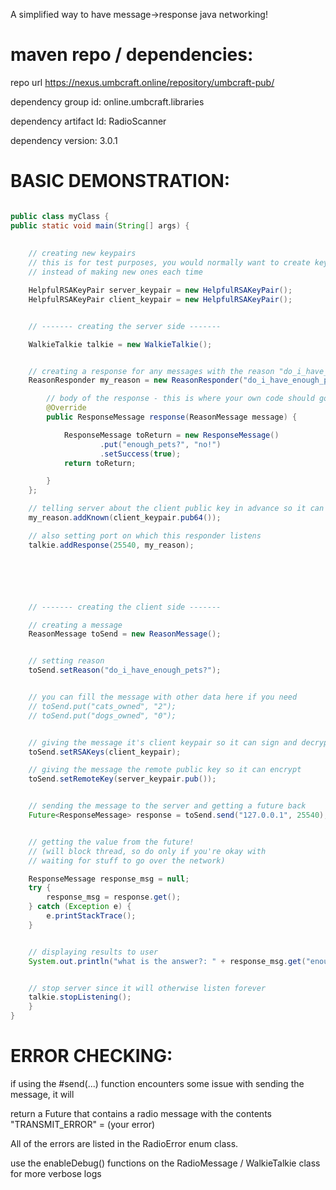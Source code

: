 A simplified way to have message->response java networking!


maven repo / dependencies:
=

repo url https://nexus.umbcraft.online/repository/umbcraft-pub/

dependency group id: online.umbcraft.libraries

dependency artifact Id: RadioScanner

dependency version: 3.0.1



BASIC DEMONSTRATION:
=

```Java

public class myClass {
public static void main(String[] args) {
    
    
    // creating new keypairs
    // this is for test purposes, you would normally want to create keypairs once and store them
    // instead of making new ones each time

    HelpfulRSAKeyPair server_keypair = new HelpfulRSAKeyPair();
    HelpfulRSAKeyPair client_keypair = new HelpfulRSAKeyPair();


    // ------- creating the server side -------

    WalkieTalkie talkie = new WalkieTalkie();


    // creating a response for any messages with the reason "do_i_have_enough_pets?"
    ReasonResponder my_reason = new ReasonResponder("do_i_have_enough_pets?", server_keypair) {

        // body of the response - this is where your own code should go!!
        @Override
        public ResponseMessage response(ReasonMessage message) {

            ResponseMessage toReturn = new ResponseMessage()
                    .put("enough_pets?", "no!")
                    .setSuccess(true);
            return toReturn;

        }
    };

    // telling server about the client public key in advance so it can recognize it
    my_reason.addKnown(client_keypair.pub64());

    // also setting port on which this responder listens
    talkie.addResponse(25540, my_reason);






    // ------- creating the client side -------

    // creating a message
    ReasonMessage toSend = new ReasonMessage();


    // setting reason
    toSend.setReason("do_i_have_enough_pets?");


    // you can fill the message with other data here if you need
    // toSend.put("cats_owned", "2");
    // toSend.put("dogs_owned", "0");


    // giving the message it's client keypair so it can sign and decrypt
    toSend.setRSAKeys(client_keypair);

    // giving the message the remote public key so it can encrypt
    toSend.setRemoteKey(server_keypair.pub());


    // sending the message to the server and getting a future back
    Future<ResponseMessage> response = toSend.send("127.0.0.1", 25540);


    // getting the value from the future!
    // (will block thread, so do only if you're okay with
    // waiting for stuff to go over the network)

    ResponseMessage response_msg = null;
    try {
        response_msg = response.get();
    } catch (Exception e) {
        e.printStackTrace();
    }


    // displaying results to user
    System.out.println("what is the answer?: " + response_msg.get("enough_pets?"));


    // stop server since it will otherwise listen forever
    talkie.stopListening();
    }
}
```


ERROR CHECKING:
=


if using the #send(...) function encounters some issue with sending the message, it will  

return a Future that contains a radio message with the contents "TRANSMIT_ERROR" = (your error)

All of the errors are listed in the RadioError enum class.


use the enableDebug() functions on the RadioMessage / WalkieTalkie class for more verbose logs
















